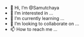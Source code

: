 - 👋 Hi, I’m @Samutchaya
- 👀 I’m interested in ...
- 🌱 I’m currently learning ...
- 💞️ I’m looking to collaborate on ...
- 📫 How to reach me ...

<!---
Samutchaya/Samutchaya is a ✨ special ✨ repository because its `README.md` (this file) appears on your GitHub profile.
You can click the Preview link to take a look at your changes.
--->
